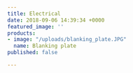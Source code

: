 ```yaml
---
title: Electrical
date: 2018-09-06 14:39:34 +0000
featured_image: ''
products:
- image: "/uploads/blanking_plate.JPG"
  name: Blanking plate
published: false

---
```

